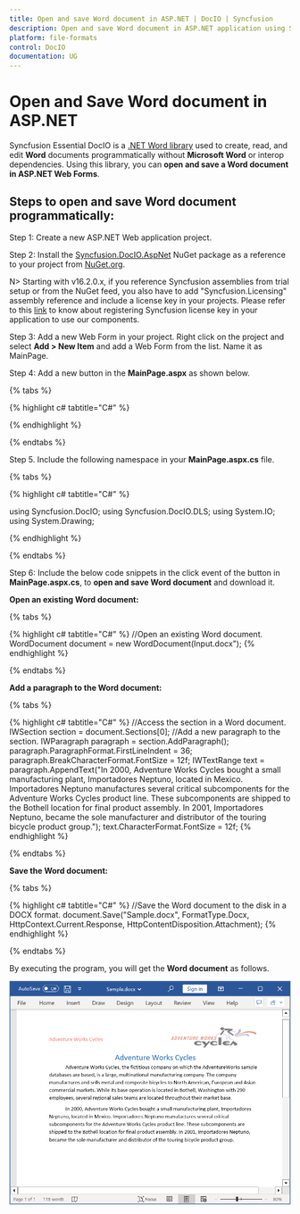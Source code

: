 ```yaml
---
title: Open and save Word document in ASP.NET | DocIO | Syncfusion
description: Open and save Word document in ASP.NET application using Syncfusion .NET Word (DocIO) library without Microsoft Word or interop dependencies.
platform: file-formats
control: DocIO
documentation: UG
---
```


# Open and Save Word document in ASP.NET

Syncfusion Essential DocIO is a [.NET Word library](https://www.syncfusion.com/document-processing/word-framework/net/word-library) used to create, read, and edit **Word** documents programmatically without **Microsoft Word** or interop dependencies. Using this library, you can **open and save a Word document in ASP.NET Web Forms**.

## Steps to open and save Word document programmatically:

Step 1: Create a new ASP.NET Web application project.

Step 2: Install the [Syncfusion.DocIO.AspNet](https://www.nuget.org/packages/Syncfusion.DocIO.AspNet) NuGet package as a reference to your project from [NuGet.org](https://www.nuget.org/).

N> Starting with v16.2.0.x, if you reference Syncfusion assemblies from trial setup or from the NuGet feed, you also have to add "Syncfusion.Licensing" assembly reference and include a license key in your projects. Please refer to this [link](https://help.syncfusion.com/common/essential-studio/licensing/overview) to know about registering Syncfusion license key in your application to use our components.

Step 3: Add a new Web Form in your project. Right click on the project and select **Add > New Item** and add a Web Form from the list. Name it as MainPage.

Step 4: Add a new button in the **MainPage.aspx** as shown below.

{% tabs %}

{% highlight c# tabtitle="C#" %}

<html xmlns="http://www.w3.org/1999/xhtml">
<head runat="server">
    <title></title>
</head>
<body>
    <form id="form1" runat="server">
    <div>
    <asp:Button ID="Button1" runat="server" Text="Open and Save Document" OnClick="OnButtonClicked" />
    </div>
    </form>
</body>
</html>

{% endhighlight %}

{% endtabs %}

Step 5. Include the following namespace in your **MainPage.aspx.cs** file.

{% tabs %}

{% highlight c# tabtitle="C#" %}

using Syncfusion.DocIO;
using Syncfusion.DocIO.DLS;
using System.IO;
using System.Drawing;

{% endhighlight %}

{% endtabs %}

Step 6: Include the below code snippets in the click event of the button in **MainPage.aspx.cs**, to **open and save Word document** and download it.

**Open an existing Word document:**

{% tabs %}

{% highlight c# tabtitle="C#" %}
//Open an existing Word document.
WordDocument document = new WordDocument(Input.docx");
{% endhighlight %}

{% endtabs %}

**Add a paragraph to the Word document:**

{% tabs %}

{% highlight c# tabtitle="C#" %}
//Access the section in a Word document.
IWSection section = document.Sections[0];
//Add a new paragraph to the section.
IWParagraph paragraph = section.AddParagraph();
paragraph.ParagraphFormat.FirstLineIndent = 36;
paragraph.BreakCharacterFormat.FontSize = 12f;
IWTextRange text = paragraph.AppendText("In 2000, Adventure Works Cycles bought a small manufacturing plant, Importadores Neptuno, located in Mexico. Importadores Neptuno manufactures several critical subcomponents for the Adventure Works Cycles product line. These subcomponents are shipped to the Bothell location for final product assembly. In 2001, Importadores Neptuno, became the sole manufacturer and distributor of the touring bicycle product group.");
text.CharacterFormat.FontSize = 12f;
{% endhighlight %}

{% endtabs %}

**Save the Word document:**

{% tabs %}

{% highlight c# tabtitle="C#" %}
//Save the Word document to the disk in a DOCX format.
document.Save("Sample.docx", FormatType.Docx, HttpContext.Current.Response, HttpContentDisposition.Attachment);
{% endhighlight %}

{% endtabs %}

By executing the program, you will get the **Word document** as follows.

![ASP.Net Web Open and save output Word document](ASP-NET_images/OpenAndSaveOutput.png)